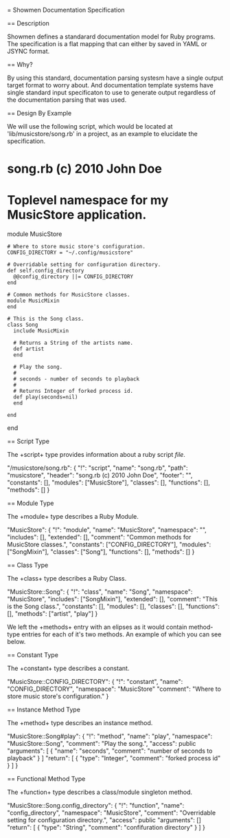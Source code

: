 = Showmen Documentation Specification

== Description

Showmen defines a standarard documentation model for Ruby programs.
The specification is a flat mapping that can either by saved in
YAML or JSYNC format.

== Why?

By using this standard, documentation parsing systesm have a single output
target format to worry about. And documentation template systems have single
standard input specificaton to use to generate output regardless of the 
documentation parsing that was used.

== Design By Example

We will use the following script, which would be located at 'lib/musicstore/song.rb'
in a project, as an example to elucidate the specification.

  # song.rb (c) 2010 John Doe

  # Toplevel namespace for my MusicStore application.
  module MusicStore

    # Where to store music store's configuration.
    CONFIG_DIRECTORY = "~/.config/musicstore"

    # Overridable setting for configuration directory.
    def self.config_directory
      @@config_directory ||= CONFIG_DIRECTORY
    end

    # Common methods for MusicStore classes.
    module MusicMixin
    end

    # This is the Song class.
    class Song
      include MusicMixin

      # Returns a String of the artists name.
      def artist    
      end

      # Play the song.
      # 
      # seconds - number of seconds to playback
      #
      # Returns Integer of forked process id.
      def play(seconds=nil)
      end

    end

  end


== Script Type

The +script+ type provides information about a ruby script _file_.

  "/musicstore/song.rb": {
      "!": "script",
      "name": "song.rb",
      "path": "musicstore",
      "header": "song.rb (c) 2010 John Doe",
      "footer": "",
      "constants": [],
      "modules": ["MusicStore"],
      "classes": [],
      "functions": [],
      "methods": []
  }

== Module Type

The +module+ type describes a Ruby Module.

  "MusicStore": {
      "!": "module",
      "name": "MusicStore",
      "namespace": "",
      "includes": [],
      "extended": [],
      "comment": "Common methods for MusicStore classes.",
      "constants": ["CONFIG_DIRECTORY"],
      "modules": ["SongMixin"],
      "classes": ["Song"],
      "functions": [],
      "methods": []
  }

== Class Type

The +class+ type describes a Ruby Class.

  "MusicStore::Song": {
      "!": "class",
      "name": "Song",
      "namespace": "MusicStore",
      "includes": ["SongMixin"],
      "extended": [],
      "comment": "This is the Song class.",
      "constants": [],
      "modules": [],
      "classes": [],
      "functions": [],
      "methods": ["artist", "play"]
  }

We left the +methods+ entry with an elipses as it would contain method-type
entries for each of it's two methods. An example of which you can see below.

== Constant Type

The +constant+ type describes a constant.

  "MusicStore::CONFIG_DIRECTORY": {
      "!": "constant",
      "name": "CONFIG_DIRECTORY",
      "namespace": "MusicStore"
      "comment": "Where to store music store's configuration."
  }

== Instance Method Type

The +method+ type describes an instance method.

  "MusicStore::Song#play": {
      "!": "method",
      "name": "play",
      "namespace": "MusicStore::Song",
      "comment": "Play the song.",
      "access": public
      "arguments": [
        {
          "name": "seconds",
          "comment": "number of seconds to playback"
        }
      ]
      "return": [
         {
           "type": "Integer",
           "comment": "forked process id"
         }
      ]
  }

== Functional Method Type

The +function+ type describes a class/module singleton method.

  "MusicStore::Song.config_directory": {
      "!": "function",
      "name": "config_directory",
      "namespace": "MusicStore",
      "comment": "Overridable setting for configuration directory.",
      "access": public
      "arguments": []
      "return": [
         {
           "type": "String",
           "comment": "confifuration directory"
         }
      ]
  }

